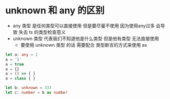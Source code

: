 # unknown 和  any 的区别

* any 类型 是任何类型可以直接使用  但是要尽量不使用  因为使用any过多 会导致 失去 ts 的类型检查意义
* unknown 类型 代表我们不知道他是什么类型   但是他有类型 无法直接使用
  * 要使用  unknown 类型 的话 需要配合 类型断言的方式来使用  as

```ts
let a: any = 1
a = '1'
a = true
a = {}
a = () => { }
a = class { }

let b: unknown = 333
let c: number = b as number

```
